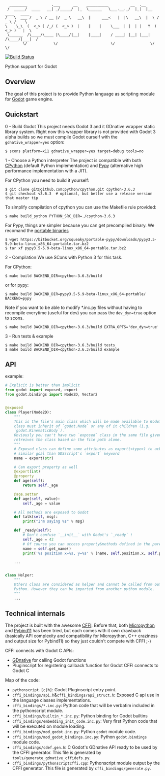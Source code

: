 
      ________           .___      __    __________          __  .__                   
     /  _____/  ____   __| _/_____/  |_  \______   \___.__._/  |_|  |__   ____   ____  
    /   \  ___ /  _ \ / __ |/  _ \   __\  |     ___<   |  |\   __\  |  \ /  _ \ /    \ 
    \    \_\  (  <_> ) /_/ (  <_> )  |    |    |    \___  | |  | |   Y  (  <_> )   |  \
     \______  /\____/\____ |\____/|__|    |____|    / ____| |__| |___|  /\____/|___|  /
            \/            \/                        \/                \/            \/ 

[![Build Status](https://travis-ci.org/touilleMan/godot-python.svg?branch=master)](https://travis-ci.org/touilleMan/godot-python)

Python support for Godot


Overview
--------

The goal of this project is to provide Python language as scripting module for
[Godot](http://godotengine.org) game engine.


Quickstart
----------

0 - Build Godot
This project needs Godot 3 and it GDnative wrapper static library system.
Right now this wrapper library is not provided with Godot 3 alpha builds so we
must compile Godot ourself with the `gdnative_wrapper=yes` option:

```
$ scons platform=x11 gdnative_wrapper=yes target=debug tools=no
```

1 - Choose a Python interpreter
The project is compatible with both [CPython](https://github.com/python/cpython)
(default Python implementation) and [Pypy](https://pypy.org/) (alternative
high performance implementation with a JIT).

For CPython you need to build it yourself:
```
$ git clone git@github.com:python/cpython.git cpython-3.6.3
$ git checkout v3.6.3  # optional, but better use a release version that master tip
```
To simplify compilation of cpython you can use the Makefile rule provided:
```
$ make build_python PYTHON_SRC_DIR=./cpython-3.6.3
```

For Pypy, things are simpler because you can get precompiled binary. We
recomand the [portable binaries](https://github.com/squeaky-pl/portable-pypy#portable-pypy-distribution-for-linux)
```
$ wget https://bitbucket.org/squeaky/portable-pypy/downloads/pypy3.5-5.9-beta-linux_x86_64-portable.tar.bz2
$ tar xf pypy3.5-5.9-beta-linux_x86_64-portable.tar.bz2
```

2 - Compilation
We use SCons with Python 3 for this task.

For CPython:
```
$ make build BACKEND_DIR=cpython-3.6.3/build
```

or for pypy:
```
$ make build BACKEND_DIR=pypy3.5-5.9-beta-linux_x86_64-portable/ BACKEND=pypy
```

Note if you want to be able to modify *.inc.py files without having to recompile
everytime (useful for dev) you can pass the `dev_dyn=true` option to scons.
```
$ make build BACKEND_DIR=cpython-3.6.3/build EXTRA_OPTS='dev_dyn=true'
```

3 - Run tests & example
```
$ make build BACKEND_DIR=cpython-3.6.3/build tests
$ make build BACKEND_DIR=cpython-3.6.3/build example
```


API
---

example:

```python
# Explicit is better than implicit
from godot import exposed, export
from godot.bindings import Node2D, Vector2


@exposed
class Player(Node2D):
	"""
	This is the file's main class which will be made available to Godot. This
	class must inherit of `godot.Node` or any of it children (i.g.
	`godot.KinematicBody`).
	Obviously you can't have two `exposed` class in the same file given Godot
	retreives the class based on the file path alone.
	"""
	# Exposed class can define some attributes as export(<type>) to achieve
	# similar goal than GDSscript's `export` keyword
	name = export(str)

	# Can export property as well
	@export(int)
	@property
	def age(self):
		return self._age

	@age.setter
	def age(self, value):
		self._age = value

	# All methods are exposed to Godot
	def talk(self, msg):
		print("I'm saying %s" % msg)

	def _ready(self):
		# Don't confuse `__init__` with Godot's `_ready` !
		self._age = 42
		# Of course you can access property&methods defined in the parent
		name = self.get_name()
		print('%s position x=%s, y=%s' % (name, self.position.x, self.position.y))

	...


class Helper:
	"""
	Others class are considered as helper and cannot be called from outside
	Python. However they can be imported from another python module.
	"""
	...


```


Technical internals
-------------------

The project is built with the awesome [CFFI](https://cffi.readthedocs.io/en/latest/).
Before that, both [Micropython](https://github.com/micropython/micropython) and
[Pybind11](https://github.com/pybind/pybind11) has been tried, but each comes with
it own drawback (basically API complexity and compatibility for Micropython,
C++ craziness and output size for Pybind11) so they just couldn't compete with
CFFI ;-)

CFFI connects with Godot C APIs:
- [GDnative](https://godotengine.org/article/dlscript-here) for calling Godot functions
- Pluginscript for registering callback function for Godot
CFFI connects to Godot C

Map of the code:
- `pythonscript.[c|h]`: Godot Pluginscript entry point.
- `cffi_bindings/api.h`&`cffi_bindings/api_struct.h`: Exposed C api use in the language classes implementations.
- `cffi_bindings/*.inc.py`: Python code that will be verbatim included in the pythonscript module.
- `cffi_bindings/builtin_*.inc.py`: Python binding for Godot builtins
- `cffi_bindings/embedding_init_code.inc.py`: Very first Python code that will be executed on module loading.
- `cffi_bindings/mod_godot.inc.py`: Python `godot` module code.
- `cffi_bindings/mod_godot_bindings.inc.py`: Python `godot.bindings` module code.
- `cffi_bindings/cdef.gen.h`: C Godot's GDnative API ready to be used by the CFFI generator.
  This file is generated by `tools/generate_gdnative_cffidefs.py`.
- `cffi_bindings/pythonscriptcffi.cpp`: Pythonscript module output by the CFFI generator.
  This file is generated by `cffi_bindings/generate.py`.
